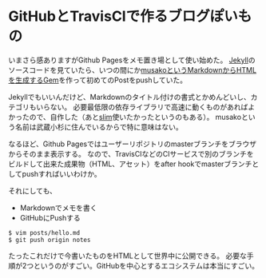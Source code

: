 # GitHubとTravisCIで作るブログぽいもの

いまさら感ありますがGithub Pagesをメモ置き場として使い始めた。
[Jekyll](http://jekyllrb.com/)のソースコードを見ていたら、いつの間にか[musakoというMarkdownからHTMLを生成するGem](https://github.com/waka/musako)を作って初めてのPostをpushしていた。

Jekyllでもいいんだけど、Markdownのタイトル付けの書式とかめんどいし、カテゴリもいらない。
必要最低限の依存ライブラリで高速に動くものがあればよかったので、自作した（あと[slim](https://github.com/slim-template/slim)使いたかったというのもある）。
musakoという名前は武蔵小杉に住んでいるからで特に意味はない。


なるほど、Github Pagesではユーザーリポジトリのmasterブランチをブラウザからそのまま表示する。
なので、TravisCIなどのCIサービスで別のブランチをビルドして出来た成果物（HTML、アセット）をafter hookでmasterブランチとしてpushすればいいわけか。

それにしても、

- Markdownでメモを書く
- GitHubにPushする

```
$ vim posts/hello.md
$ git push origin notes
```

たったこれだけで今書いたものをHTMLとして世界中に公開できる。
必要な手順が2つというのがすごい。GitHubを中心とするエコシステムは本当にすごい。
